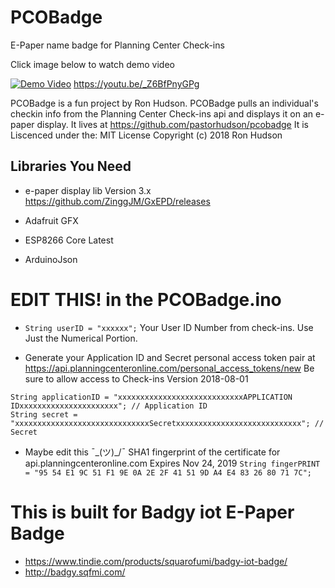# PCOBadge
E-Paper name badge for Planning Center Check-ins

Click image below to watch demo video

[![Demo Video](https://img.youtube.com/vi/_Z6BfPnyGPg/hqdefault.jpg)](http://www.youtube.com/watch?v=_Z6BfPnyGPg)
https://youtu.be/_Z6BfPnyGPg

PCOBadge is a fun project by Ron Hudson.
PCOBadge pulls an individual's checkin info from the Planning Center Check-ins api and displays it on an e-paper display.
It lives at https://github.com/pastorhudson/pcobadge
It is Liscenced under the: MIT License Copyright (c) 2018 Ron Hudson


## Libraries You Need

* e-paper display lib Version 3.x
https://github.com/ZinggJM/GxEPD/releases

* Adafruit GFX
* ESP8266 Core Latest
* ArduinoJson


# EDIT THIS! in the PCOBadge.ino
* `String userID = "xxxxxx";` Your User ID Number from check-ins. Use Just the Numerical Portion.

* Generate your Application ID and Secret personal access token pair at https://api.planningcenteronline.com/personal_access_tokens/new
Be sure to allow access to Check-ins Version 2018-08-01
```
String applicationID = "xxxxxxxxxxxxxxxxxxxxxxxxxxxxAPPLICATION IDxxxxxxxxxxxxxxxxxxxxxx"; // Application ID
String secret = "xxxxxxxxxxxxxxxxxxxxxxxxxxxxxxSecretxxxxxxxxxxxxxxxxxxxxxxxxxxxx"; // Secret
```

* Maybe edit this ¯\_(ツ)_/¯ SHA1 fingerprint of the certificate for api.planningcenteronline.com Expires Nov 24, 2019
`String fingerPRINT = "95 54 E1 9C 51 F1 9E 0A 2E 2F 41 51 9D A4 E4 83 26 80 71 7C";`

# This is built for Badgy iot E-Paper Badge
* https://www.tindie.com/products/squarofumi/badgy-iot-badge/
* http://badgy.sqfmi.com/
